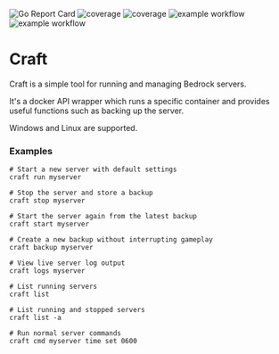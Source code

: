![Go Report Card](https://goreportcard.com/badge/github.com/danhale-git/craft)
![coverage](https://img.shields.io/badge/coverage-43.1%25-orange)
![coverage](https://img.shields.io/badge/build-passing-brightgreen)
![example workflow](https://github.com/danhale-git/craft/actions/workflows/go-test.yaml/badge.svg)
![example workflow](https://github.com/danhale-git/craft/actions/workflows/test-coverage.yaml/badge.svg)

# Craft
Craft is a simple tool for running and managing Bedrock servers.

It's a docker API wrapper which runs a specific container and provides useful functions such as backing up the server.

Windows and Linux are supported.

### Examples

    # Start a new server with default settings
    craft run myserver
    
    # Stop the server and store a backup
    craft stop myserver
    
    # Start the server again from the latest backup
    craft start myserver
    
    # Create a new backup without interrupting gameplay
    craft backup myserver
    
    # View live server log output
    craft logs myserver
    
    # List running servers
    craft list
    
    # List running and stopped servers
    craft list -a
    
    # Run normal server commands
    craft cmd myserver time set 0600